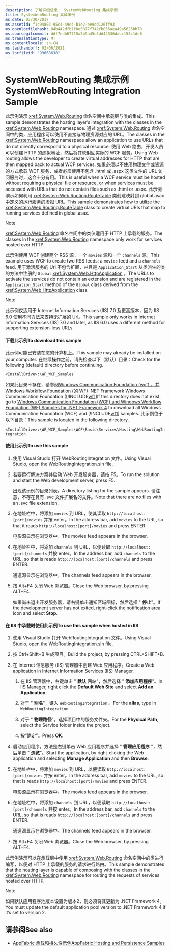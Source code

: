 ```yaml
---
description: 了解详细信息： SystemWebRouting 集成示例
title: SystemWebRouting 集成示例
ms.date: 03/30/2017
ms.assetid: f1c94802-95c4-49e4-b1e2-ee9dd126ff93
ms.openlocfilehash: 84b442dfb7f0e5877f742fb055aea49a5625bb78
ms.sourcegitcommit: ddf7edb67715a5b9a45e3dd44536dabc153c1de0
ms.translationtype: MT
ms.contentlocale: zh-CN
ms.lasthandoff: 02/06/2021
ms.locfileid: "99668638"
---
```

# <a name="systemwebrouting-integration-sample"></a><span data-ttu-id="8c732-103">SystemWebRouting 集成示例</span><span class="sxs-lookup"><span data-stu-id="8c732-103">SystemWebRouting Integration Sample</span></span>

<span data-ttu-id="8c732-104">此示例演示 <xref:System.Web.Routing> 命名空间中承载层与类的集成。</span><span class="sxs-lookup"><span data-stu-id="8c732-104">This sample demonstrates the hosting layer’s integration with the classes in the <xref:System.Web.Routing> namespace.</span></span> <span data-ttu-id="8c732-105">通过 <xref:System.Web.Routing> 命名空间中的类，应用程序可以使用不直接与物理资源对应的 URL。</span><span class="sxs-lookup"><span data-stu-id="8c732-105">The classes in the <xref:System.Web.Routing> namespace allow an application to use URLs that do not directly correspond to a physical resource.</span></span> <span data-ttu-id="8c732-106">使用 Web 路由，开发人员可以创建 HTTP 的虚拟地址，然后将其映射回实际的 WCF 服务。</span><span class="sxs-lookup"><span data-stu-id="8c732-106">Using Web routing allows the developer to create virtual addresses for HTTP that are then mapped back to actual WCF services.</span></span> <span data-ttu-id="8c732-107">如果必须以不使用物理文件或资源的方式承载 WCF 服务，或者必须使用不包含 .html 或 .aspx 这类文件的 URL 访问服务时，这会十分有用。</span><span class="sxs-lookup"><span data-stu-id="8c732-107">This is useful when a WCF service must be hosted without requiring a physical file or resource, or when services must be accessed with URLs that do not contain files such as .html or .aspx.</span></span> <span data-ttu-id="8c732-108">此示例演示如何利用 <xref:System.Web.Routing.RouteTable> 类创建映射到 global.asax 中定义的运行服务的虚拟 URI。</span><span class="sxs-lookup"><span data-stu-id="8c732-108">This sample demonstrates how to utilize the <xref:System.Web.Routing.RouteTable> class to create virtual URIs that map to running services defined in global.asax.</span></span>

> [!NOTE]
> <span data-ttu-id="8c732-109"><xref:System.Web.Routing> 命名空间中的类仅适用于 HTTP 上承载的服务。</span><span class="sxs-lookup"><span data-stu-id="8c732-109">The classes in the <xref:System.Web.Routing> namespace only work for services hosted over HTTP.</span></span>  
  
<span data-ttu-id="8c732-110">此示例使用 WCF 创建两个 RSS 源：一个 `movies` 源和一个 `channels` 源。</span><span class="sxs-lookup"><span data-stu-id="8c732-110">This example uses WCF to create two RSS feeds: a `movies` feed and a `channels` feed.</span></span> <span data-ttu-id="8c732-111">用于激活服务的 Url 不包含扩展，并且是 `Application_Start` 从类派生的类的方法中注册的 `Global` <xref:System.Web.HttpApplication> 。</span><span class="sxs-lookup"><span data-stu-id="8c732-111">The URLs to activate the services do not contain an extension and are registered in the `Application_Start` method of the `Global` class derived from the <xref:System.Web.HttpApplication> class.</span></span>  
  
> [!NOTE]
> <span data-ttu-id="8c732-112">此示例仅适用于 Internet Information Services (IIS) 7.0 及更高版本，因为 IIS 6.0 使用不同方法来支持无扩展的 Url。</span><span class="sxs-lookup"><span data-stu-id="8c732-112">This sample only works in Internet Information Services (IIS) 7.0 and later, as IIS 6.0 uses a different method for supporting extension-less URLs.</span></span>  

#### <a name="to-download-this-sample"></a><span data-ttu-id="8c732-113">下载此示例</span><span class="sxs-lookup"><span data-stu-id="8c732-113">To download this sample</span></span>
  
<span data-ttu-id="8c732-114">此示例可能已安装在您的计算机上。</span><span class="sxs-lookup"><span data-stu-id="8c732-114">This sample may already be installed on your computer.</span></span> <span data-ttu-id="8c732-115">在继续操作之前，请先检查以下（默认）目录：</span><span class="sxs-lookup"><span data-stu-id="8c732-115">Check for the following (default) directory before continuing.</span></span>  

`<InstallDrive>:\WF_WCF_Samples`  

 <span data-ttu-id="8c732-116">如果此目录不存在，请参阅[Windows Communication Foundation (wcf) ，并 Windows Workflow Foundation (的 WF](https://www.microsoft.com/download/details.aspx?id=21459)) .NET Framework Windows Communication Foundation ([!INCLUDE[wf1](../../../../includes/wf1-md.md)]</span><span class="sxs-lookup"><span data-stu-id="8c732-116">If this directory does not exist, go to [Windows Communication Foundation (WCF) and Windows Workflow Foundation (WF) Samples for .NET Framework 4](https://www.microsoft.com/download/details.aspx?id=21459) to download all Windows Communication Foundation (WCF) and [!INCLUDE[wf1](../../../../includes/wf1-md.md)] samples.</span></span> <span data-ttu-id="8c732-117">此示例位于以下目录：</span><span class="sxs-lookup"><span data-stu-id="8c732-117">This sample is located in the following directory.</span></span>  

`<InstallDrive>:\WF_WCF_Samples\WCF\Basic\Services\Hosting\WebRoutingIntegration`  
  
#### <a name="to-use-this-sample"></a><span data-ttu-id="8c732-118">使用此示例</span><span class="sxs-lookup"><span data-stu-id="8c732-118">To use this sample</span></span>  
  
1. <span data-ttu-id="8c732-119">使用 Visual Studio 打开 WebRoutingIntegration 文件。</span><span class="sxs-lookup"><span data-stu-id="8c732-119">Using Visual Studio, open the WebRoutingIntegration.sln file.</span></span>  
  
2. <span data-ttu-id="8c732-120">若要运行解决方案并启动 Web 开发服务器，请按 F5。</span><span class="sxs-lookup"><span data-stu-id="8c732-120">To run the solution and start the Web development server, press F5.</span></span>  
  
     <span data-ttu-id="8c732-121">出现该示例的目录列表。</span><span class="sxs-lookup"><span data-stu-id="8c732-121">A directory listing for the sample appears.</span></span> <span data-ttu-id="8c732-122">请注意，不存在具有 .svc 文件扩展名的文件。</span><span class="sxs-lookup"><span data-stu-id="8c732-122">Note that there are no files with an .svc file extension.</span></span>  
  
3. <span data-ttu-id="8c732-123">在地址栏中，将添加 `movies` 到 URL，使其读取 `http://localhost:[port]/movies` 并按 enter。</span><span class="sxs-lookup"><span data-stu-id="8c732-123">In the address bar, add `movies` to the URL, so that it reads `http://localhost:[port]/movies` and press ENTER.</span></span>  
  
     <span data-ttu-id="8c732-124">电影源显示在浏览器中。</span><span class="sxs-lookup"><span data-stu-id="8c732-124">The movies feed appears in the browser.</span></span>  
  
4. <span data-ttu-id="8c732-125">在地址栏中，将添加 `channels` 到 URL，以便读取 `http://localhost:[port]/channels` 并按 enter。</span><span class="sxs-lookup"><span data-stu-id="8c732-125">In the address bar, add `channels` to the URL, so that is reads `http://localhost:[port]/channels` and press ENTER.</span></span>  
  
     <span data-ttu-id="8c732-126">通道源显示在浏览器中。</span><span class="sxs-lookup"><span data-stu-id="8c732-126">The channels feed appears in the browser.</span></span>  
  
5. <span data-ttu-id="8c732-127">按 Alt+F4 关闭 Web 浏览器。</span><span class="sxs-lookup"><span data-stu-id="8c732-127">Close the Web browser, by pressing ALT+F4.</span></span>  
  
     <span data-ttu-id="8c732-128">如果尚未退出开发服务器，请右键单击通知区域图标，然后选择 " **停止**"。</span><span class="sxs-lookup"><span data-stu-id="8c732-128">If the development server has not exited, right-click the notification area icon and select **Stop**.</span></span>  
  
#### <a name="to-use-this-sample-when-hosted-in-iis"></a><span data-ttu-id="8c732-129">在 IIS 中承载时使用此示例</span><span class="sxs-lookup"><span data-stu-id="8c732-129">To use this sample when hosted in IIS</span></span>  
  
1. <span data-ttu-id="8c732-130">使用 Visual Studio 打开 WebRoutingIntegration 文件。</span><span class="sxs-lookup"><span data-stu-id="8c732-130">Using Visual Studio, open the WebRoutingIntegration.sln file.</span></span>  
  
2. <span data-ttu-id="8c732-131">按 Ctrl+Shift+B 生成项目。</span><span class="sxs-lookup"><span data-stu-id="8c732-131">Build the project, by pressing CTRL+SHIFT+B.</span></span>  
  
3. <span data-ttu-id="8c732-132">在 Internet 信息服务 (IIS) 管理器中创建 Web 应用程序。</span><span class="sxs-lookup"><span data-stu-id="8c732-132">Create a Web application in Internet Information Services (IIS) Manager.</span></span>  
  
    1. <span data-ttu-id="8c732-133">在 IIS 管理器中，右键单击 " **默认** 网站"，然后选择 " **添加应用程序**"。</span><span class="sxs-lookup"><span data-stu-id="8c732-133">In IIS Manager, right click the **Default Web Site** and select **Add an Application**.</span></span>  
  
    2. <span data-ttu-id="8c732-134">对于 " **别名**"，键入 `WebRoutingIntegration` 。</span><span class="sxs-lookup"><span data-stu-id="8c732-134">For the **alias**, type in `WebRoutingIntegration`.</span></span>  
  
    3. <span data-ttu-id="8c732-135">对于 " **物理路径**"，选择项目中的服务文件夹。</span><span class="sxs-lookup"><span data-stu-id="8c732-135">For the **Physical Path**, select the Service folder inside the project.</span></span>  
  
    4. <span data-ttu-id="8c732-136">按“确定”。</span><span class="sxs-lookup"><span data-stu-id="8c732-136">Press **OK**.</span></span>  
  
4. <span data-ttu-id="8c732-137">启动应用程序，方法是右键单击 Web 应用程序并选择 " **管理应用程序** "，然后单击 " **浏览**"。</span><span class="sxs-lookup"><span data-stu-id="8c732-137">Start the application, by right-clicking the Web application and selecting **Manage Application** and then **Browse**.</span></span>  
  
5. <span data-ttu-id="8c732-138">在地址栏中，将添加 `movies` 到 URL，以便读取 `http://localhost:[port]/movies` 并按 enter。</span><span class="sxs-lookup"><span data-stu-id="8c732-138">In the address bar, add `movies` to the URL, so that is reads `http://localhost:[port]/movies` and press ENTER.</span></span>  
  
     <span data-ttu-id="8c732-139">电影源显示在浏览器中。</span><span class="sxs-lookup"><span data-stu-id="8c732-139">The movies feed appears in the browser.</span></span>  
  
6. <span data-ttu-id="8c732-140">在地址栏中，将添加 `channels` 到 URL，以便读取 `http://localhost:[port]/channels` 并按 enter。</span><span class="sxs-lookup"><span data-stu-id="8c732-140">In the address bar, add `channels` to the URL, so that is reads `http://localhost:[port]/channels` and press ENTER.</span></span>  
  
     <span data-ttu-id="8c732-141">通道源显示在浏览器中。</span><span class="sxs-lookup"><span data-stu-id="8c732-141">The channels feed appears in the browser.</span></span>  
  
7. <span data-ttu-id="8c732-142">按 Alt+F4 关闭 Web 浏览器。</span><span class="sxs-lookup"><span data-stu-id="8c732-142">Close the Web browser, by pressing ALT+F4.</span></span>  
  
 <span data-ttu-id="8c732-143">此示例演示可以在承载层中使用 <xref:System.Web.Routing> 命名空间中的类进行编写，以便对 HTTP 上承载的服务的请求进行路由。</span><span class="sxs-lookup"><span data-stu-id="8c732-143">This sample demonstrates that the hosting layer is capable of composing with the classes in the <xref:System.Web.Routing> namespace for routing the requests of services hosted over HTTP.</span></span>  
  
> [!NOTE]
> <span data-ttu-id="8c732-144">如果默认应用程序池版本设置为版本2，则必须将其更新为 .NET Framework 4。</span><span class="sxs-lookup"><span data-stu-id="8c732-144">You must update the default application pool version to .NET Framework 4 if it’s set to version 2.</span></span>  
  
## <a name="see-also"></a><span data-ttu-id="8c732-145">请参阅</span><span class="sxs-lookup"><span data-stu-id="8c732-145">See also</span></span>

- <span data-ttu-id="8c732-146">[AppFabric 承载和持久性示例](/previous-versions/appfabric/ff383418(v=azure.10))</span><span class="sxs-lookup"><span data-stu-id="8c732-146">[AppFabric Hosting and Persistence Samples](/previous-versions/appfabric/ff383418(v=azure.10))</span></span>
